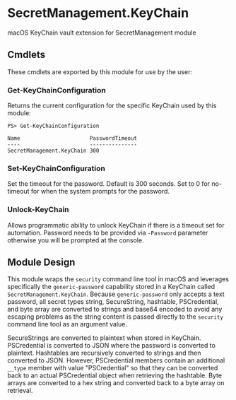 # SecretManagement.KeyChain

macOS KeyChain vault extension for SecretManagement module

## Cmdlets

These cmdlets are exported by this module for use by the user:

### Get-KeyChainConfiguration

Returns the current configuration for the specific KeyChain used by this module:

```powershell-output
PS> Get-KeyChainConfiguration

Name                      PasswordTimeout
----                      ---------------
SecretManagement.KeyChain 300
```

### Set-KeyChainConfiguration

Set the timeout for the password.  Default is 300 seconds.  Set to 0 for no-timeout for when the system prompts for the password.

### Unlock-KeyChain

Allows programmatic ability to unlock KeyChain if there is a timeout set for automation.  Password needs to be
provided via `-Password` parameter otherwise you will be prompted at the console.

## Module Design

This module wraps the `security` command line tool in macOS and leverages specifically the `generic-password` capability stored
in a KeyChain called `SecretManagement.KeyChain`.
Because `generic-password` only accepts a text password, all secret types string, SecureString, hashtable, PSCredential, and byte array
are converted to strings and base64 encoded to avoid any escaping problems as the string content is passed directly to the
`security` command line tool as an argument value.

SecureStrings are converted to plaintext when stored in KeyChain.
PSCredential is converted to JSON where the password is converted to plaintext.
Hashtables are recursively converted to strings and then converted to JSON.
However, PSCredential members contain an additional `__type` member with value "PSCredential" so that they can be
converted back to an actual PSCredential object when retrieving the hashtable.
Byte arrays are converted to a hex string and converted back to a byte array on retrieval.
